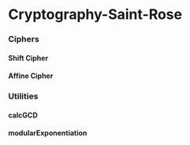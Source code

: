 # Cryptography-Saint-Rose

### Ciphers
#### Shift Cipher
#### Affine Cipher

### Utilities
#### calcGCD
#### modularExponentiation
